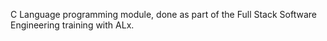 C Language programming module, done as part of the Full Stack Software Engineering training with ALx.
